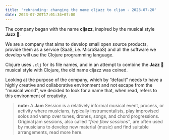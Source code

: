 ```yaml
---
title: 'rebranding: changing the name cljazz to cljam - 2023-07-20'
date: 2023-07-20T17:01:34+07:00
---
```


The company began with the name **cljazz**, inspired by the musical style **Jazz 🎷**.

We are a company that aims to develop small open source products, provide them as a service (SaaS, i.e. MicroSaaS) and all the software we develop will use the Clojure programming language.

Clojure uses `.clj` for its file names, and in an attempt to combine the **Jazz 🎷** musical style with Clojure, the old name cljazz was coined.

Looking at the purpose of the company, which by “default” needs to have a highly creative and collaborative environment and not escape from the “musical world”, we decided to look for a name that, when read, refers to this environment of creativity.

> **note:** A **Jam** Session is a relatively informal musical event, process, or activity where musicians, typically instrumentalists, play improvised solos and vamp over tunes, drones, songs, and chord progressions. Original jam sessions, also called *“free flow sessions”*, are often used by musicians to develop new material (music) and find suitable arrangements, read more here.
